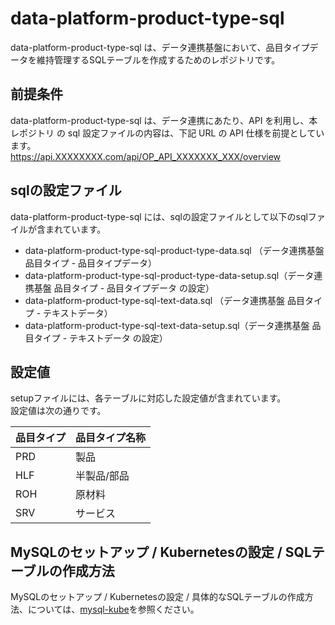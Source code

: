 # data-platform-product-type-sql
data-platform-product-type-sql は、データ連携基盤において、品目タイプデータを維持管理するSQLテーブルを作成するためのレポジトリです。  

## 前提条件  
data-platform-product-type-sql は、データ連携にあたり、API を利用し、本レポジトリ の sql 設定ファイルの内容は、下記 URL の API 仕様を前提としています。  
https://api.XXXXXXXX.com/api/OP_API_XXXXXXX_XXX/overview  

## sqlの設定ファイル
data-platform-product-type-sql には、sqlの設定ファイルとして以下のsqlファイルが含まれています。  

* data-platform-product-type-sql-product-type-data.sql （データ連携基盤 品目タイプ - 品目タイプデータ）
* data-platform-product-type-sql-product-type-data-setup.sql（データ連携基盤 品目タイプ - 品目タイプデータ の設定）
* data-platform-product-type-sql-text-data.sql （データ連携基盤 品目タイプ - テキストデータ）
* data-platform-product-type-sql-text-data-setup.sql（データ連携基盤 品目タイプ - テキストデータ の設定）

## 設定値
setupファイルには、各テーブルに対応した設定値が含まれています。  
設定値は次の通りです。  

| 品目タイプ      | 品目タイプ名称         |
| :-------- | :----------------------------- |
| PRD  | 製品              |
| HLF  | 半製品/部品              |
| ROH  | 原材料              |
| SRV  | サービス              |

## MySQLのセットアップ / Kubernetesの設定 / SQLテーブルの作成方法
MySQLのセットアップ / Kubernetesの設定 / 具体的なSQLテーブルの作成方法、については、[mysql-kube](https://github.com/latonaio/mysql-kube)を参照ください。